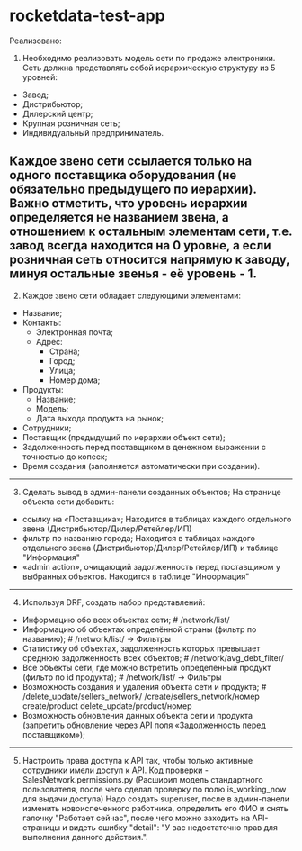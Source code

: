 # rocketdata-test-app

Реализовано:

1. Необходимо реализовать модель сети по продаже электроники. Сеть должна представлять собой иерархическую структуру из 5 уровней:
- Завод;
- Дистрибьютор;
- Дилерский центр;
- Крупная розничная сеть;
- Индивидуальный предприниматель.

Каждое звено сети ссылается только на одного поставщика оборудования (не обязательно предыдущего по иерархии). Важно отметить, что уровень иерархии определяется не названием звена, а отношением к остальным элементам сети, т.е. завод всегда находится на 0 уровне, а если розничная сеть относится напрямую к заводу, минуя остальные звенья - её уровень - 1.
---------------------------------------------------------------------------------------------
2. Каждое звено сети обладает следующими элементами:
- Название;
- Контакты:
  - Электронная почта;
  - Адрес:
    - Страна;
    - Город;  
    - Улица;
    - Номер дома;
- Продукты:
  - Название;
  - Модель;
  - Дата выхода продукта на рынок;
- Сотрудники;
- Поставщик (предыдущий по иерархии объект сети);
- Задолженность перед поставщиком в денежном выражении с точностью до копеек;
- Время создания (заполняется автоматически при создании).
---------------------------------------------------------------------------------------------
3. Сделать вывод в админ-панели созданных объектов;
На странице объекта сети добавить:
- ссылку на «Поставщика»;
Находится в таблицах каждого отдельного звена (Дистрибьютор/Дилер/Ретейлер/ИП)
- фильтр по названию города;
Находится в таблицах каждого отдельного звена (Дистрибьютор/Дилер/Ретейлер/ИП) и таблице "Информация"
- «admin action», очищающий задолженность перед поставщиком у выбранных объектов.
Находится в таблице "Информация"
---------------------------------------------------------------------------------------------
4. Используя DRF, создать набор представлений:
- Информацию обо всех объектах сети; # /network/list/
- Информацию об объектах определённой страны (фильтр по названию); # /network/list/ -> Фильтры
- Статистику об объектах, задолженность которых превышает среднюю задолженность всех объектов; # /network/avg_debt_filter/
- Все объекты сети, где можно встретить определённый продукт (фильтр по id продукта); # /network/list/ -> Фильтры
- Возможность создания и удаления объекта сети и продукта; # /delete_update/sellers_network/ /create/sellers_network/номер create/product delete_update/product/номер
- Возможность обновления данных объекта сети и продукта (запретить обновление через API поля «Задолженность перед поставщиком»);
---------------------------------------------------------------------------------------------
5. Настроить права доступа к API так, чтобы только активные сотрудники имели доступ к API.
Код проверки - SalesNetwork.permissions.py (Расширил модель стандартного пользователя, после чего сделал проверку по полю is_working_now для выдачи доступа)
Надо создать superuser, после в админ-панели изменить новоиспеченного работника, определить его ФИО и снять галочку "Работает сейчас", после чего можно заходить на
API-страницы и видеть ошибку "detail": "У вас недостаточно прав для выполнения данного действия.".
